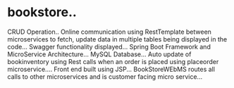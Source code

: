 # bookstore..
CRUD Operation..
Online communication using RestTemplate between microservices to fetch, update data in multiple tables being displayed in the code...
Swagger functionality displayed...
Spring Boot Framework and MicroService Architecture...
MySQL Database...
Auto update of bookinventory using Rest calls when an order is placed using placeorder microservice....
Front end built using JSP...
BookStoreWEbMS routes all calls to other microservices and is customer facing micro service...
